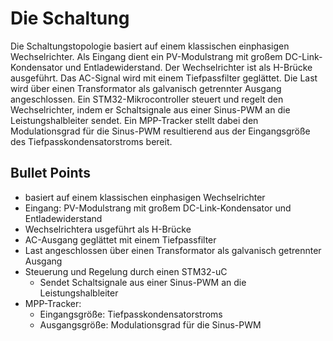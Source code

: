 # Die Schaltung

Die Schaltungstopologie basiert auf einem klassischen einphasigen Wechselrichter. Als Eingang dient ein PV-Modulstrang mit großem DC-Link-Kondensator und Entladewiderstand. Der Wechselrichter ist als H-Brücke ausgeführt. Das AC-Signal wird mit einem Tiefpassfilter geglättet. Die Last wird über einen Transformator als galvanisch getrennter Ausgang angeschlossen. Ein STM32-Mikrocontroller steuert und regelt den Wechselrichter, indem er Schaltsignale aus einer Sinus-PWM an die Leistungshalbleiter sendet. Ein MPP-Tracker stellt dabei den Modulationsgrad für die Sinus-PWM resultierend aus der Eingangsgröße des Tiefpasskondensatorstroms bereit.

## Bullet Points

- basiert auf einem klassischen einphasigen Wechselrichter
- Eingang: PV-Modulstrang mit großem DC-Link-Kondensator und Entladewiderstand
- Wechselrichtera usgeführt als H-Brücke
- AC-Ausgang geglättet mit einem Tiefpassfilter
- Last angeschlossen über einen Transformator als galvanisch getrennter Ausgang
- Steuerung und Regelung durch einen STM32-uC
  - Sendet Schaltsignale aus einer Sinus-PWM an die Leistungshalbleiter
- MPP-Tracker:
  - Eingangsgröße: Tiefpasskondensatorstroms
  - Ausgangsgröße: Modulationsgrad für die Sinus-PWM
